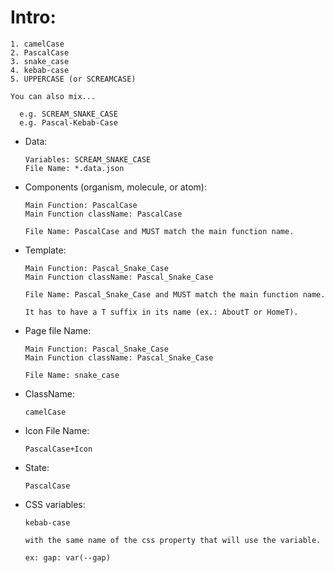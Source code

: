 # Intro:

```
1. camelCase
2. PascalCase
3. snake_case
4. kebab-case
5. UPPERCASE (or SCREAMCASE)

You can also mix...

  e.g. SCREAM_SNAKE_CASE
  e.g. Pascal-Kebab-Case

```

- Data:

      Variables: SCREAM_SNAKE_CASE
      File Name: *.data.json

- Components (organism, molecule, or atom):

      Main Function: PascalCase
      Main Function className: PascalCase

      File Name: PascalCase and MUST match the main function name.

- Template:

      Main Function: Pascal_Snake_Case
      Main Function className: Pascal_Snake_Case

      File Name: Pascal_Snake_Case and MUST match the main function name.

      It has to have a T suffix in its name (ex.: AboutT or HomeT).

- Page file Name:

      Main Function: Pascal_Snake_Case
      Main Function className: Pascal_Snake_Case

      File Name: snake_case

- ClassName:

      camelCase

- Icon File Name:

      PascalCase+Icon

- State:

      PascalCase

- CSS variables:

      kebab-case

      with the same name of the css property that will use the variable.

      ex: gap: var(--gap)
